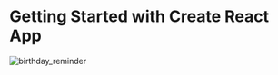 # Getting Started with Create React App


![birthday_reminder](https://user-images.githubusercontent.com/92310100/201369761-860104ce-0b54-4d07-b8ea-21f451f5764d.png)
